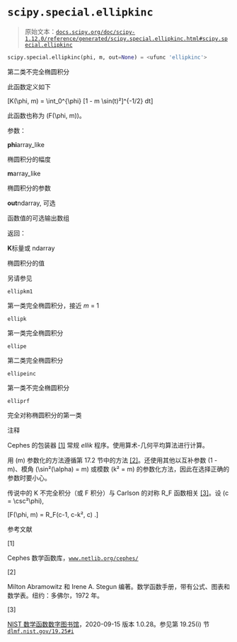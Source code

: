 # `scipy.special.ellipkinc`

> 原始文本：[`docs.scipy.org/doc/scipy-1.12.0/reference/generated/scipy.special.ellipkinc.html#scipy.special.ellipkinc`](https://docs.scipy.org/doc/scipy-1.12.0/reference/generated/scipy.special.ellipkinc.html#scipy.special.ellipkinc)

```py
scipy.special.ellipkinc(phi, m, out=None) = <ufunc 'ellipkinc'>
```

第二类不完全椭圆积分

此函数定义如下

\[K(\phi, m) = \int_0^{\phi} [1 - m \sin(t)²]^{-1/2} dt\]

此函数也称为 \(F(\phi, m)\)。

参数：

**phi**array_like

椭圆积分的幅度

**m**array_like

椭圆积分的参数

**out**ndarray, 可选

函数值的可选输出数组

返回：

**K**标量或 ndarray

椭圆积分的值

另请参见

`ellipkm1`

第一类完全椭圆积分，接近 *m* = 1

`ellipk`

第一类完全椭圆积分

`ellipe`

第二类完全椭圆积分

`ellipeinc`

第一类不完全椭圆积分

`elliprf`

完全对称椭圆积分的第一类

注释

Cephes 的包装器 [[1]](#rfce12c9fad09-1) 常规 *ellik* 程序。使用算术-几何平均算法进行计算。

用 \(m\) 参数化的方法遵循第 17.2 节中的方法 [[2]](#rfce12c9fad09-2)。还使用其他以互补参数 \(1 - m\)、模角 \(\sin²(\alpha) = m\) 或模数 \(k² = m\) 的参数化方法，因此在选择正确的参数时要小心。

传说中的 K 不完全积分（或 F 积分）与 Carlson 的对称 R_F 函数相关 [[3]](#rfce12c9fad09-3)。设 \(c = \csc²\phi\),

\[F(\phi, m) = R_F(c-1, c-k², c) .\]

参考文献

[1]

Cephes 数学函数库，[`www.netlib.org/cephes/`](http://www.netlib.org/cephes/)

[2]

Milton Abramowitz 和 Irene A. Stegun 编著。数学函数手册，带有公式、图表和数学表。纽约：多佛尔，1972 年。

[3]

[NIST 数学函数数字图书馆](http://dlmf.nist.gov/)，2020-09-15 版本 1.0.28。参见第 19.25(i) 节 [`dlmf.nist.gov/19.25#i`](https://dlmf.nist.gov/19.25#i)
